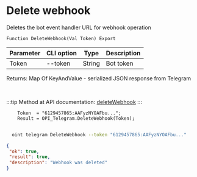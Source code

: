 ﻿---
sidebar_position: 4
---

# Delete webhook
 Deletes the bot event handler URL for webhook operation



`Function DeleteWebhook(Val Token) Export`

  | Parameter | CLI option | Type | Description |
  |-|-|-|-|
  | Token | --token | String | Bot token |

  
  Returns:  Map Of KeyAndValue - serialized JSON response from Telegram

<br/>

:::tip
Method at API documentation: [deleteWebhook](https://core.telegram.org/bots/api#deletewebhook)
:::
<br/>


```bsl title="Code example"
    Token  = "6129457865:AAFyzNYOAFbu...";
    Result = OPI_Telegram.DeleteWebhook(Token);
```



```sh title="CLI command example"
    
  oint telegram DeleteWebhook --token "6129457865:AAFyzNYOAFbu..."

```

```json title="Result"
{
 "ok": true,
 "result": true,
 "description": "Webhook was deleted"
}
```
